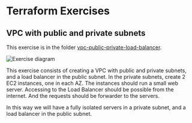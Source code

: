 # Terraform Exercises

## VPC with public and private subnets

This exercise is in the folder [vpc-public-private-load-balancer](./vpc-public-private-load-balancer/).


![Exercise diagram](./exercise-web-architecture.png)

This exercise consists of creating a VPC with public and private subnets, and a load balancer in the public subnet.
In the private subnets, create 2 EC2 instances, one in each AZ. The instances should run a small web server.
Accessing to the Load Balancer should be possible from the internet. And the requests should be forwarder to the servers.

In this way we will have a fully isolated servers in a private subnet, and a load balancer in the public subnet.